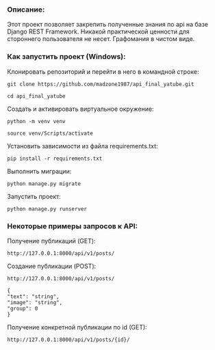 ### Описание:

Этот проект позволяет закрепить полученные знания по api на базе Django REST Framework. Никакой практической ценности для стороннего пользователя не несет. Графомания в чистом виде.

### Как запустить проект (Windows):

Клонировать репозиторий и перейти в него в командной строке:

```
git clone https://github.com/madzone1987/api_final_yatube.git
```

```
cd api_final_yatube
```

Cоздать и активировать виртуальное окружение:

```
python -m venv venv
```

```
source venv/Scripts/activate
```

Установить зависимости из файла requirements.txt:

```
pip install -r requirements.txt
```

Выполнить миграции:

```
python manage.py migrate
```

Запустить проект:

```
python manage.py runserver
```

### Некоторые примеры запросов к API:

Получение публикаций (GET):

```
http://127.0.0.1:8000/api/v1/posts/
```

Создание публикации (POST):

```
http://127.0.0.1:8000/api/v1/posts/

{
"text": "string",
"image": "string",
"group": 0
}

```

Получение конкретной публикации по id (GET):

```
http://127.0.0.1:8000/api/v1/posts/{id}/
```


